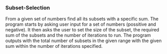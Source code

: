 ### Subset-Selection
From a given set of numbers find all its subsets with a specific sum.
The program starts by asking user input for a set of numbers (possitive and negative).
It then asks the user to set the size of the subset, the required sum of the subsets and the number of iterations to run.
The program outputs with the total number of subsets in the given range with the given sum within the number of iterations specified.
